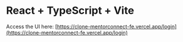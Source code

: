 # React + TypeScript + Vite

Access the UI here: [https://clone-mentorconnect-fe.vercel.app/login](https://clone-mentorconnect-fe.vercel.app/login)
